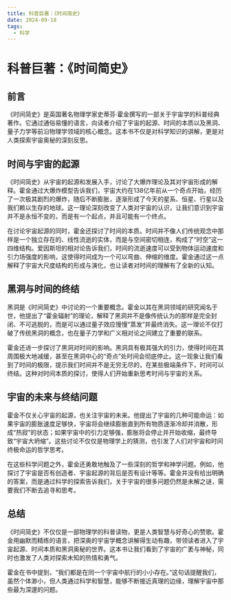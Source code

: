 ```yaml
---
title: 科普巨著：《时间简史》
date: 2024-09-18
tags:
  - 科学
---
```

# 科普巨著：《时间简史》
## 前言
《时间简史》是英国著名物理学家史蒂芬·霍金撰写的一部关于宇宙学的科普经典著作。它通过通俗易懂的语言，向读者介绍了宇宙的起源、时间的本质以及黑洞、量子力学等前沿物理学领域的核心概念。这本书不仅是对科学知识的讲解，更是对人类探索宇宙奥秘的深刻反思。  
## 时间与宇宙的起源
《时间简史》从宇宙的起源和发展入手，讨论了大爆炸理论及其对宇宙形成的解释。霍金通过大爆炸模型告诉我们，宇宙大约在138亿年前从一个奇点开始，经历了一次极其剧烈的爆炸，随后不断膨胀，逐渐形成了今天的星系、恒星、行星以及我们赖以生存的地球。这一理论深刻改变了人类对宇宙的认识，让我们意识到宇宙并不是永恒不变的，而是有一个起点，并且可能有一个终点。

在讨论宇宙起源的同时，霍金还探讨了时间的本质。时间并不像人们传统观念中那样是一个独立存在的、线性流逝的实体，而是与空间密切相连，构成了“时空”这一四维结构。爱因斯坦的相对论告诉我们，时间的流逝速度可以受到物体运动速度和引力场强度的影响，这使得时间成为一个可以弯曲、伸缩的维度。霍金通过这一点解释了宇宙大尺度结构的形成与演化，也让读者对时间的理解有了全新的认知。
## 黑洞与时间的终结
黑洞是《时间简史》中讨论的一个重要概念。霍金以其在黑洞领域的研究闻名于世，他提出了“霍金辐射”的理论，解释了黑洞并不是像传统认为的那样是完全封闭、不可逃脱的，而是可以通过量子效应慢慢“蒸发”并最终消失。这一理论不仅打破了传统黑洞的概念，也在量子力学和广义相对论之间建立了重要的联系。

霍金还进一步探讨了黑洞对时间的影响。黑洞具有极其强大的引力，使得时间在其周围极大地减缓，甚至在黑洞中心的“奇点”处时间会彻底停止。这一现象让我们看到了时间的极限，提示我们时间并不是无穷无尽的，在某些极端条件下，时间可以终结。这种对时间本质的探讨，使得人们开始重新思考时间与宇宙的关系。  
## 宇宙的未来与终结问题
霍金不仅关心宇宙的起源，也关注宇宙的未来。他提出了宇宙的几种可能命运：如果宇宙的膨胀速度足够快，宇宙将会继续膨胀直到所有物质逐渐冷却并消散，形成“热寂”的状态；如果宇宙中的引力足够强，膨胀将会停止并开始收缩，最终导致“宇宙大坍缩”。这些讨论不仅仅是物理学上的猜测，也引发了人们对宇宙和时间终极命运的哲学思考。

在这些科学问题之外，霍金还勇敢地触及了一些深刻的哲学和神学问题。例如，他探讨了宇宙是否有创造者、宇宙起源的背后是否有设计等等。霍金并没有给出明确的答案，而是通过科学的探索告诉我们，关于宇宙的很多问题仍然是未解之谜，需要我们不断去追寻和思考。  
## 总结
《时间简史》不仅仅是一部物理学的科普读物，更是人类智慧与好奇心的赞歌。霍金用幽默而精练的语言，把深奥的宇宙学概念讲解得生动有趣，带领读者进入了宇宙起源、时间本质和黑洞奥秘的世界。这本书让我们看到了宇宙的广袤与神秘，同时也激发了人类对探索未知的热情和勇气。

霍金在书中提到，“我们都是在同一个宇宙中航行的小小存在。”这句话提醒我们，虽然个体渺小，但人类通过科学和智慧，能够不断接近真理的边缘，理解宇宙中那些最为深邃的问题。